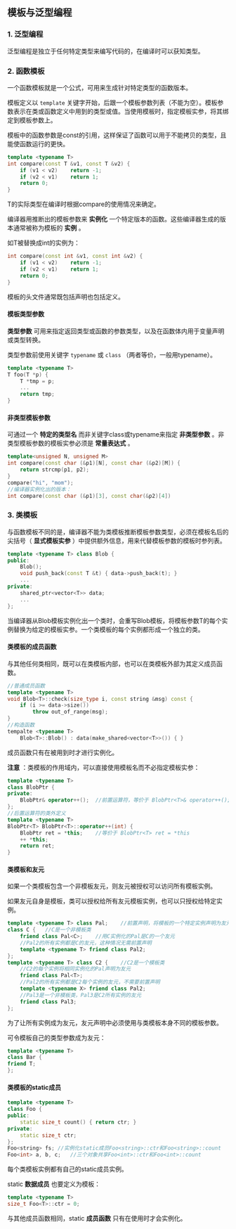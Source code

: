 ## 模板与泛型编程

### 1. 泛型编程

泛型编程是独立于任何特定类型来编写代码的，在编译时可以获知类型。

### 2. 函数模板

一个函数模板就是一个公式，可用来生成针对特定类型的函数版本。

模板定义以 `template` 关键字开始，后跟一个模板参数列表（不能为空）。模板参数表示在类或函数定义中用到的类型或值。当使用模板时，指定模板实参，将其绑定到模板参数上。

模板中的函数参数是const的引用，这样保证了函数可以用于不能拷贝的类型，且能使函数运行的更快。

```c++
template <typename T>
int compare(const T &v1, const T &v2) {
    if (v1 < v2)	return -1;
    if (v2 < v1)	return 1;
    return 0;
}
```

T的实际类型在编译时根据compare的使用情况来确定。

编译器用推断出的模板参数来 **实例化** 一个特定版本的函数。这些编译器生成的版本通常被称为模板的 **实例** 。

如T被替换成int的实例为：

```c++
int compare(const int &v1, const int &v2) {
    if (v1 < v2)	return -1;
    if (v2 < v1)	return 1;
    return 0;
}
```

模板的头文件通常既包括声明也包括定义。

#### 模板类型参数

**类型参数** 可用来指定返回类型或函数的参数类型，以及在函数体内用于变量声明或类型转换。

类型参数前使用关键字 `typename` 或 `class` （两者等价，一般用typename）。

```c++
template <typename T>
T foo(T *p) {
    T *tmp = p;
    ...
    return tmp;
}
```

#### 非类型模板参数

可通过一个 **特定的类型名** 而非关键字class或typename来指定 **非类型参数** 。非类型模板参数的模板实参必须是 **常量表达式** 。

```c++
template<unsigned N, unsigned M>
int compare(const char (&p1)[N], const char (&p2)[M]) {
    return strcmp(p1, p2);
}
compare("hi", "mom");
//编译器实例化出的版本：
int compare(const char (&p1)[3], const char(&p2)[4])
```

### 3. 类模板

与函数模板不同的是，编译器不能为类模板推断模板参数类型，必须在模板名后的尖括号（ **显式模板实参** ）中提供额外信息，用来代替模板参数的模板时参列表。

```c++
template <typename T> class Blob {
public:
    Blob();
    void push_back(const T &t) { data->push_back(t); }
    ...
private:
    shared_ptr<vector<T>> data;
    ...
};
```

当编译器从Blob模板实例化出一个类时，会重写Blob模板，将模板参数T的每个实例替换为给定的模板实参。一个类模板的每个实例都形成一个独立的类。

#### 类模板的成员函数

与其他任何类相同，既可以在类模板内部，也可以在类模板外部为其定义成员函数。

```c++
//普通成员函数
template <typename T>
void Blob<T>::check(size_type i, const string &msg) const {
    if (i >= data->size())
        throw out_of_range(msg);
}
//构造函数
tempalte <typename T>
    Blob<T>::Blob() : data(make_shared<vector<T>>()) { }
```

成员函数只有在被用到时才进行实例化。

**注意** ：类模板的作用域内，可以直接使用模板名而不必指定模板实参：

```c++
template <typename T> 
class BlobPtr {
private:
    BlobPtr& operator++();	//前置运算符，等价于 BlobPtr<T>& operator++();
};
//后置运算符的类外定义
template <typename T>
BlobPtr<T> BlobPtr<T>::operator++(int) {
    BlobPtr ret = *this;	//等价于 BlobPtr<T> ret = *this
    ++ *this;
    return ret;
}
```

#### 类模板和友元

如果一个类模板包含一个非模板友元，则友元被授权可以访问所有模板实例。

如果友元自身是模板，类可以授权给所有友元模板实例，也可以只授权给特定实例。

```c++
template <typename T> class Pal;	//前置声明，将模板的一个特定实例声明为友元时用到
class C {	//C是一个非模板类
    friend class Pal<C>;	//用C实例化的Pal是C的一个友元
    //Pal2的所有实例都是C的友元，这种情况无需前置声明
    template <typename T> friend class Pal2;	
};
template <typename T> class C2 {	//C2是一个模板类
    //C2的每个实例将相同实例化的Pal声明为友元
    friend class Pal<T>;	
    //Pal2的所有实例都是C2每个实例的友元，不需要前置声明
    template <typename X> friend class Pal2;
    //Pal3是一个非模板类，Pal3是C2所有实例的友元
    friend class Pal3;
};
```

为了让所有实例成为友元，友元声明中必须使用与类模板本身不同的模板参数。

可令模板自己的类型参数成为友元：

```c++
template <typename T> 
class Bar {
friend T;
};
```

#### 类模板的static成员

```c++
template <typename T>
class Foo {
public:
    static size_t count() { return ctr; }
private:
    static size_t ctr;
};
Foo<string> fs;	//实例化static成员Foo<string>::ctr和Foo<string>::count
Foo<int> a, b, c;	//三个对象共享Foo<int>::ctr和Foo<int>::count
```

每个类模板实例都有自己的static成员实例。

static **数据成员** 也要定义为模板：

```c++
template <typename T>
size_t Foo<T>::ctr = 0;
```

与其他成员函数相同，static **成员函数** 只有在使用时才会实例化。













